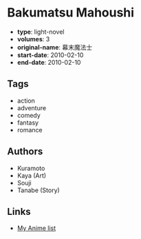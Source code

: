 # Bakumatsu Mahoushi

-   **type**: light-novel
-   **volumes**: 3
-   **original-name**: 幕末魔法士
-   **start-date**: 2010-02-10
-   **end-date**: 2010-02-10

## Tags

-   action
-   adventure
-   comedy
-   fantasy
-   romance

## Authors

-   Kuramoto
-   Kaya (Art)
-   Souji
-   Tanabe (Story)

## Links

-   [My Anime list](https://myanimelist.net/manga/57313/Bakumatsu_Mahoushi)
